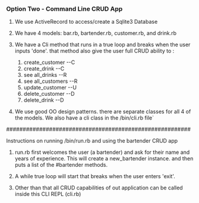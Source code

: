 ### Option Two - Command Line CRUD App
1. We use ActiveRecord to access/create a Sqlite3 Database
2. We have 4 models: bar.rb, bartender.rb, customer.rb, and drink.rb
3. We have a Cli method that runs in a true loop and breaks when the user
inputs 'done'. that method also give the user full CRUD ability to :

    1. create_customer --C
    2. create_drink --C
    3. see all_drinks --R
    4. see all_customers --R
    5. update_customer --U
    6. delete_customer --D
    7. delete_drink --D

4. We use good OO design patterns. there are separate classes for all 4 of
the models. We also have a cli class in the /bin/cli.rb file`


########################################################

Instructions on running /bin/run.rb and using the bartender CRUD app

1. run.rb first welcomes the user (a bartender) and ask for their name and years of experience. This will create a new_bartender instance. and then puts a list of the #bartender methods.

2. A while true loop will start that breaks when the user enters 'exit'.

3. Other than that all CRUD capabilities of out application can be called inside this CLI REPL (cli.rb)